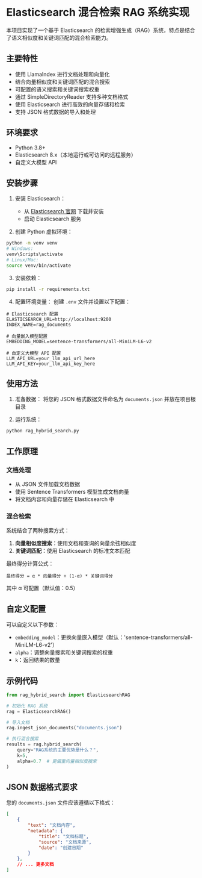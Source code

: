 # Elasticsearch 混合检索 RAG 系统实现

本项目实现了一个基于 Elasticsearch 的检索增强生成（RAG）系统，特点是结合了语义相似度和关键词匹配的混合检索能力。

## 主要特性

- 使用 LlamaIndex 进行文档处理和向量化
- 结合向量相似度和关键词匹配的混合搜索
- 可配置的语义搜索和关键词搜索权重
- 通过 SimpleDirectoryReader 支持多种文档格式
- 使用 Elasticsearch 进行高效的向量存储和检索
- 支持 JSON 格式数据的导入和处理

## 环境要求

- Python 3.8+
- Elasticsearch 8.x（本地运行或可访问的远程服务）
- 自定义大模型 API

## 安装步骤

1. 安装 Elasticsearch：
   - 从 [Elasticsearch 官网](https://www.elastic.co/downloads/elasticsearch) 下载并安装
   - 启动 Elasticsearch 服务

2. 创建 Python 虚拟环境：
```bash
python -m venv venv
# Windows:
venv\Scripts\activate
# Linux/Mac:
source venv/bin/activate
```

3. 安装依赖：
```bash
pip install -r requirements.txt
```

4. 配置环境变量：
创建 `.env` 文件并设置以下配置：
```
# Elasticsearch 配置
ELASTICSEARCH_URL=http://localhost:9200
INDEX_NAME=rag_documents

# 向量嵌入模型配置
EMBEDDING_MODEL=sentence-transformers/all-MiniLM-L6-v2

# 自定义大模型 API 配置
LLM_API_URL=your_llm_api_url_here
LLM_API_KEY=your_llm_api_key_here
```

## 使用方法

1. 准备数据：
   将您的 JSON 格式数据文件命名为 `documents.json` 并放在项目根目录

2. 运行系统：
```bash
python rag_hybrid_search.py
```

## 工作原理

### 文档处理
- 从 JSON 文件加载文档数据
- 使用 Sentence Transformers 模型生成文档向量
- 将文档内容和向量存储在 Elasticsearch 中

### 混合检索
系统结合了两种搜索方式：
1. **向量相似度搜索**：使用文档和查询的向量余弦相似度
2. **关键词匹配**：使用 Elasticsearch 的标准文本匹配

最终得分计算公式：
```
最终得分 = α * 向量得分 + (1-α) * 关键词得分
```
其中 α 可配置（默认值：0.5）

## 自定义配置

可以自定义以下参数：
- `embedding_model`：更换向量嵌入模型（默认：'sentence-transformers/all-MiniLM-L6-v2'）
- `alpha`：调整向量搜索和关键词搜索的权重
- `k`：返回结果的数量

## 示例代码

```python
from rag_hybrid_search import ElasticsearchRAG

# 初始化 RAG 系统
rag = ElasticsearchRAG()

# 导入文档
rag.ingest_json_documents("documents.json")

# 执行混合搜索
results = rag.hybrid_search(
    query="RAG系统的主要优势是什么？",
    k=5,
    alpha=0.7  # 更偏重向量相似度搜索
)
```

## JSON 数据格式要求

您的 `documents.json` 文件应该遵循以下格式：
```json
[
    {
        "text": "文档内容",
        "metadata": {
            "title": "文档标题",
            "source": "文档来源",
            "date": "创建日期"
        }
    },
    // ... 更多文档
]
``` 
